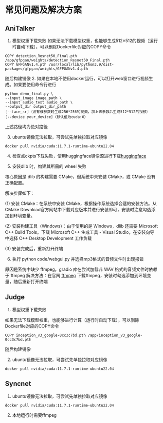 # 常见问题及解决方案

## AniTalker

1. 模型权重下载失败
如果无法下载模型权重，也能够生成512×512的视频（运行时自动下载），可以删除Dockerfile对应的COPY命令
```
COPY detection_Resnet50_Final.pth /app/gfpgan/weights/detection_Resnet50_Final.pth
COPY GFPGANv1.4.pth /usr/local/lib/python3.9/dist-packages/gfpgan/weights/GFPGANv1.4.pth
```
随后构建镜像
2. 如果在本地不使用docker运行，可以打开web窗口进行视频生成。如果要使用命令行进行
```
python demo_final.py \
--input_image image_path \
--input_audio_text audio_path \
--output_dir output_dir_path 
[--face_sr]（没有该参数时生成256*256的视频，加上该参数后生成512*512的视频）
[--device your_device]（默认值为cuda:0）
```
上述路径均为绝对路径

3. ubuntu镜像无法拉取，可尝试先单独拉取对应镜像
```
docker pull nvidia/cuda:11.7.1-runtime-ubuntu22.04
```
4. 检查点ckpts下载失败，使用huggingface镜像源进行下载[huggingface](https://hf-mirror.com/taocode/anitalker_ckpts)

5. 安装dlib 时，构建其所需的 wheel 失败

核心原因是 dlib 的构建需要 CMake，但系统中未安装 CMake，或 CMake 没有正确配置。

解决步骤如下：

(1) 安装 CMake：在系统中安装 CMake，根据操作系统选择合适的安装方法。从CMake Download官方网站中下载对应版本并进行安装即可，安装时注意勾选添加到环境变量。

(2) 安装构建工具（Windows）：由于使用的是 Windows，dlib 还需要 Microsoft C++ Build Tools。下载 Microsoft C++ 生成工具 - Visual Studio，在安装向导中选择 C++ Desktop Development 工作负载

(3) 安装完成后，重新打开终端

6. 执行 python code/webgui.py 并选择mp3格式的音频文件时出现报错

原因是系统中缺少 ffmpeg，gradio 库在尝试加载非 WAV 格式的音频文件时依赖于 ffmpeg
解决方法：在官网 [ffmpeg](https://ffmpeg.org) 下载ffmpeg，安装时勾选添加到环境变量，随后重新打开终端


## Judge

1. 模型权重下载失败

如果无法下载模型权重，也能够进行计算（运行时自动下载），可以删除Dockerfile对应的COPY命令
```
COPY inception_v3_google-0cc3c7bd.pth /app/inception_v3_google-0cc3c7bd.pth
```
随后构建镜像

2. ubuntu镜像无法拉取，可尝试先单独拉取对应镜像
```
docker pull nvidia/cuda:11.7.1-runtime-ubuntu22.04
```

## Syncnet

1. ubuntu镜像无法拉取，可尝试先单独拉取对应镜像
```
docker pull nvidia/cuda:11.7.1-runtime-ubuntu22.04
```
2. 本地运行时需要ffmpeg